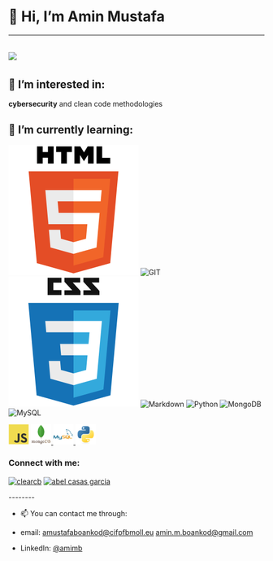 # 👋 Hi, I’m Amin Mustafa
--------
![](https://tenor.com/es/view/developer-gif-23414225.gif)
--------
## 👀 I’m interested in:
**cybersecurity** and clean code methodologies

## 🌱 I’m currently learning:
![HTML5](https://raw.githubusercontent.com/devicons/devicon/master/icons/html5/html5-original-wordmark.svg)
![GIT](https://www.vectorlogo.zone/logos/git-scm/git-scm-icon.svg)
![CSS](https://raw.githubusercontent.com/devicons/devicon/master/icons/css3/css3-original-wordmark.svg)
![Markdown](https://img.shields.io/badge/Markdown-00000F?style=for-the-badge&logo=markdown&logoColor=white)
![Python](https://img.shields.io/badge/Python-00000F?style=for-the-badge&logo=python&logoColor=yellow)
![MongoDB](https://img.shields.io/badge/MongoDB-00000F?style=for-the-badge&logo=mongodb&logoColor=green)
![MySQL](https://img.shields.io/badge/MySQL-00000F?style=for-the-badge&logo=mysql&logoColor=white)


 <img src="https://raw.githubusercontent.com/devicons/devicon/master/icons/javascript/javascript-original.svg" alt="javascript" width="40" height="40"/> </a> <a href="https://www.mongodb.com/" target="_blank" rel="noreferrer"> <img src="https://raw.githubusercontent.com/devicons/devicon/master/icons/mongodb/mongodb-original-wordmark.svg" alt="mongodb" width="40" height="40"/> </a> <a href="https://www.mysql.com/" target="_blank" rel="noreferrer"> <img src="https://raw.githubusercontent.com/devicons/devicon/master/icons/mysql/mysql-original-wordmark.svg" alt="mysql" width="40" height="40"/> </a> <a href="https://www.python.org" target="_blank" rel="noreferrer"> <img src="https://raw.githubusercontent.com/devicons/devicon/master/icons/python/python-original.svg" alt="python" width="40" height="40"/> </a> </p>

<h3 align="left">Connect with me:</h3>

<p align="left">
<a href="https://twitter.com/clearcb" target="blank"><img align="center" src="https://raw.githubusercontent.com/rahuldkjain/github-profile-readme-generator/master/src/images/icons/Social/twitter.svg" alt="clearcb" height="30" width="40" /></a>
<a href="https://www.linkedin.com/in/abel-casas-garc%C3%ADa-59a58b25b/" target="blank"><img align="center" src="https://raw.githubusercontent.com/rahuldkjain/github-profile-readme-generator/master/src/images/icons/Social/linked-in-alt.svg" alt="abel casas garcia" height="30" width="40" /></a>
</p>
--------

- 📫 You can contact me through:

- email:
  amustafaboankod@cifpfbmoll.eu 
  amin.m.boankod@gmail.com
  
- LinkedIn:
  [@amimb](https://www.linkedin.com/in/aminmb/)
  
  



